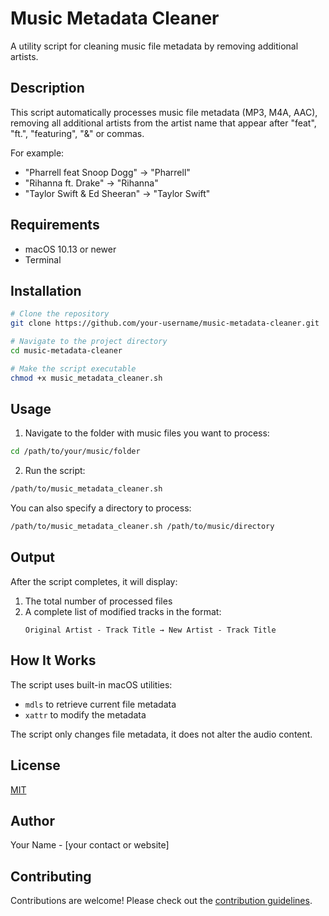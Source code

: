 # Music Metadata Cleaner

A utility script for cleaning music file metadata by removing additional artists.

## Description

This script automatically processes music file metadata (MP3, M4A, AAC), removing all additional artists from the artist name that appear after "feat", "ft.", "featuring", "&" or commas.

For example:
- "Pharrell feat Snoop Dogg" → "Pharrell"
- "Rihanna ft. Drake" → "Rihanna"
- "Taylor Swift & Ed Sheeran" → "Taylor Swift"

## Requirements

- macOS 10.13 or newer
- Terminal

## Installation

```bash
# Clone the repository
git clone https://github.com/your-username/music-metadata-cleaner.git

# Navigate to the project directory
cd music-metadata-cleaner

# Make the script executable
chmod +x music_metadata_cleaner.sh
```

## Usage

1. Navigate to the folder with music files you want to process:

```bash
cd /path/to/your/music/folder
```

2. Run the script:

```bash
/path/to/music_metadata_cleaner.sh
```

You can also specify a directory to process:

```bash
/path/to/music_metadata_cleaner.sh /path/to/music/directory
```

## Output

After the script completes, it will display:
1. The total number of processed files
2. A complete list of modified tracks in the format:
   ```
   Original Artist - Track Title → New Artist - Track Title
   ```

## How It Works

The script uses built-in macOS utilities:
- `mdls` to retrieve current file metadata
- `xattr` to modify the metadata

The script only changes file metadata, it does not alter the audio content.

## License

[MIT](LICENSE)

## Author

Your Name - [your contact or website]

## Contributing

Contributions are welcome! Please check out the [contribution guidelines](CONTRIBUTING.md).
